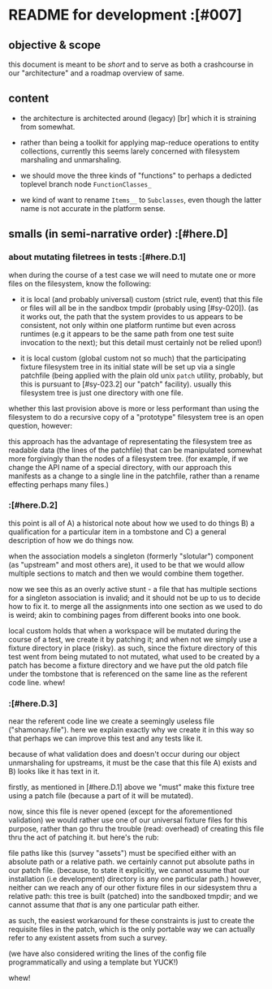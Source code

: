 # README for development :[#007]

## objective & scope

this document is meant to be *short* and to serve as both a crashcourse
in our "architecture" and a roadmap overview of same.




## content

  - the architecture is architected around (legacy) [br] which it is
    straining from somewhat.

  - rather than being a toolkit for applying map-reduce operations to
    entity collections, currently this seems larely concerned with
    filesystem marshaling and unmarshaling.

  - we should move the three kinds of "functions" to perhaps a dedicted
    toplevel branch node `FunctionClasses_`

  - we kind of want to rename `Items__` to `Subclasses`, even though
    the latter name is not accurate in the platform sense.




## smalls (in semi-narrative order)  :[#here.D]

### about mutating filetrees in tests :[#here.D.1]

when during the course of a test case we will need to mutate one or more
files on the filesystem, know the following:

  - it is local (and probably universal) custom (strict rule, event)
    that this file or files will all be in the sandbox tmpdir (probably
    using [#sy-020]). (as it works out, the path that the system provides
    to us appears to be consistent, not only within one platform runtime but
    even across runtimes (e.g it appears to be the same path from one test
    suite invocation to the next); but this detail must certainly not be
    relied upon!)

  - it is local custom (global custom not so much) that the participating
    fixture filesystem tree in its initial state will be set up via a
    single patchfile (being applied with the plain old unix `patch` utility,
    probably, but this is pursuant to [#sy-023.2] our "patch" facility).
    usually this filesystem tree is just one directory with one file.

whether this last provision above is more or less performant than using the
filesystem to do a recursive copy of a "prototype" filesystem tree is an
open question, however:

this approach has the advantage of representating the filesystem tree
as readable data (the lines of the patchfile) that can be manipulated
somewhat more forgivingly than the nodes of a filesystem tree. (for
example, if we change the API name of a special directory, with our
approach this manifests as a change to a single line in the patchfile,
rather than a rename effecting perhaps many files.)



### :[#here.D.2]

this point is all of A) a historical note about how we used to do things
B) a qualification for a particular item in a tombstone and C) a general
description of how we do things now.

when the association models a singleton (formerly "slotular")
component (as "upstream" and most others are), it used to be that
we would allow multiple sections to match and then we would combine
them together.

now we see this as an overly active stunt - a file that has multiple
sections for a singleton association is invalid; and it should not
be up to us to decide how to fix it. to merge all the assignments
into one section as we used to do is weird; akin to combining pages
from different books into one book.

local custom holds that when a workspace will be mutated during
the course of a test, we create it by patching it; and when not
we simply use a fixture directory in place (risky). as such, since
the fixture directory of this test went from being mutated to not
mutated, what used to be created by a patch has become a fixture
directory and we have put the old patch file under the tombstone that
is referenced on the same line as the referent code line. whew!



### :[#here.D.3]

near the referent code line we create a seemingly useless file
("shamonay.file"). here we explain exactly why we create it in this way
so that perhaps we can improve this test and any tests like it.

because of what validation does and doesn't occur during our object
unmarshaling for upstreams, it must be the case that this file A)
exists and B) looks like it has text in it.

firstly, as mentioned in [#here.D.1] above we "must" make this fixture
tree using a patch file (because a part of it will be mutated).

now, since this file is never opened (except for the aforementioned
validation) we would rather use one of our universal fixture files
for this purpose, rather than go thru the trouble (read: overhead)
of creating this file thru the act of patching it. but here's the rub:

file paths like this (survey "assets") must be specified either with
an absolute path or a relative path. we certainly cannot put absolute
paths in our patch file. (because, to state it explicitly, we cannot
assume that our installation (i.e development) directory is any one
particular path.) however, neither can we reach any of our other fixture
files in our sidesystem thru a relative path: this tree is built (patched)
into the sandboxed tmpdir; and we cannot assume that *that* is any one
particular path either.

as such, the easiest workaround for these constraints is just to
create the requisite files in the patch, which is the only portable
way we can actually refer to any existent assets from such a survey.

(we have also considered writing the lines of the config file
programmatically and using a template but YUCK!)

whew!
